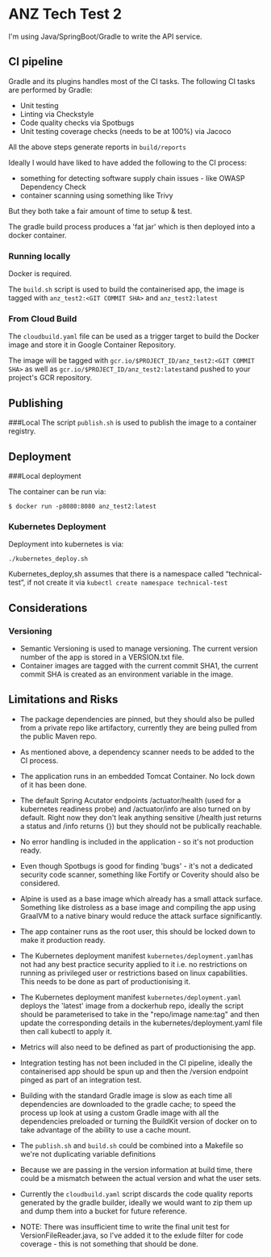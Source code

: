 # ANZ Tech Test 2

I'm using Java/SpringBoot/Gradle to write the API service.

## CI pipeline

Gradle and its plugins handles most of the CI tasks. 
The following CI tasks are performed by Gradle:

- Unit testing
- Linting via Checkstyle
- Code quality checks via Spotbugs
- Unit testing coverage checks (needs to be at 100%) via Jacoco

All the above steps generate reports in ```build/reports```

Ideally I would have liked to have added the following to the CI process:
- something for detecting software supply chain issues - like OWASP Dependency Check 
- container scanning using something like Trivy

But they both take a fair amount of time to setup & test.
 
The gradle build process produces a 'fat jar' which is then deployed into a docker container.

### Running locally

Docker is required.

The ```build.sh``` script is used to build the containerised app, the image is tagged with ```anz_test2:<GIT COMMIT SHA>``` and ```anz_test2:latest```

### From Cloud Build

The ```cloudbuild.yaml``` file can be used as a trigger target to build the Docker image and store it in Google Container Repository.

The image will be tagged with ```gcr.io/$PROJECT_ID/anz_test2:<GIT COMMIT SHA>``` as well as ```gcr.io/$PROJECT_ID/anz_test2:latest```and pushed to your project's GCR repository.

## Publishing

###Local
The script ```publish.sh``` is used to publish the image to a container registry.  

## Deployment

###Local deployment

The container can be run via:

```
$ docker run -p8080:8080 anz_test2:latest 
```

### Kubernetes Deployment
Deployment into kubernetes is via: 
```
./kubernetes_deploy.sh
```
Kubernetes_deploy,sh assumes that there is a namespace called “technical-test”, if not create it via ```kubectl create namespace technical-test```

## Considerations

### Versioning 

- Semantic Versioning is used to manage versioning. The current version number of the app is stored in a VERSION.txt file.
- Container images are tagged with the current commit SHA1, the current commit SHA is created as an environment variable in the image.

## Limitations and Risks

- The package dependencies are pinned, but they should also be pulled from a private repo like artifactory, currently they are being pulled from the public Maven repo.
- As mentioned above, a dependency scanner needs to be added to the CI process.
- The application runs in an embedded Tomcat Container. No lock down of it has been done.
- The default Spring Acutator endpoints /actuator/health (used for a kubernetes readiness probe) and /actuator/info are also turned on by default. Right now they don't leak anything sensitive (/health just returns a status and /info returns {}) but they should not be publically reachable.
- No error handling is included in the application - so it's not production ready.
- Even though Spotbugs is good for finding 'bugs' - it's not a dedicated security code scanner, something like Fortify or Coverity should also be considered.
- Alpine is used as a base image which already has a small attack surface. Something like distroless as a base image and compiling the app using GraalVM to a native binary would reduce the attack surface significantly.  
- The app container runs as the root user, this should be locked down to make it production ready.
- The Kubernetes deployment manifest ```kubernetes/deployment.yaml```has not had any best practice security applied to it i.e. no restrictions on running as privileged user or restrictions based on linux capabilities. This needs to be done as part of productionising it.

- The Kubernetes deployment manifest ```kubernetes/deployment.yaml``` deploys the 'latest' image from a dockerhub repo, ideally the script should be parameterised to take in the "repo/image name:tag" and then update the corresponding details in the kubernetes/deployment.yaml file then call kubectl to apply it.
- Metrics will also need to be defined as part of productionising the app. 
- Integration testing has not been included in the CI pipeline, ideally the containerised app should be spun up and then the /version endpoint pinged as part of an integration test.
- Building with the standard Gradle image is slow as each time all dependencies are downloaded to the gradle cache; to speed the process up look at using a custom Gradle image with all the dependencies preloaded or turning the BuildKit version of docker on to take advantage of the ability to use a cache mount. 
- The ```publish.sh``` and ```build.sh``` could be combined into a Makefile so we're not duplicating variable definitions
- Because we are passing in the version information at build time, there could be a mismatch between the actual version and what the user sets. 
- Currently the ```cloudbuild.yaml``` script discards the code quality reports generated by the gradle builder, ideally we would want to zip them up and dump them into a bucket for future reference.
- NOTE: There was insufficient time to write the final unit test for VersionFileReader.java, so I've added it to the exlude filter for code coverage - this is not something that should be done.
